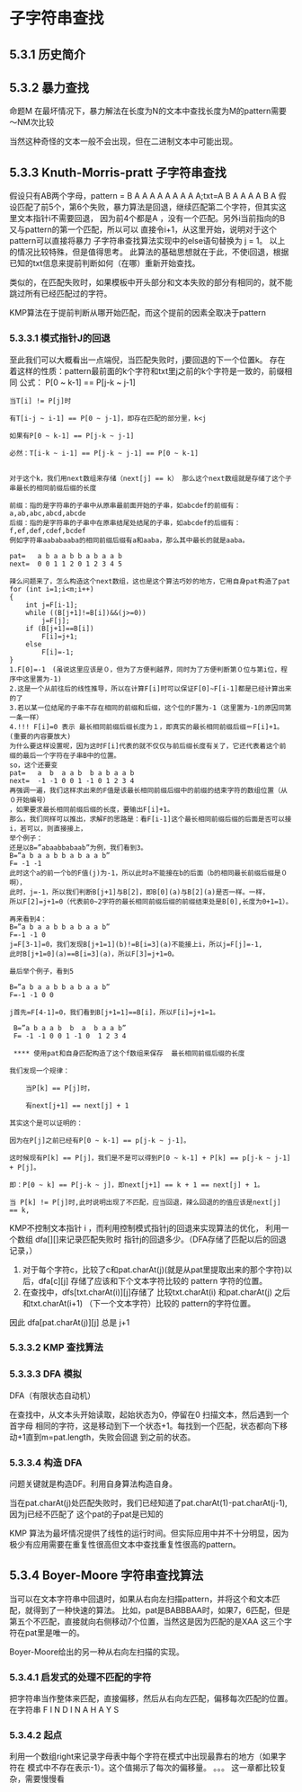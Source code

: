 # 子字符串查找
## 5.3.1 历史简介
## 5.3.2 暴力查找
命题M 在最坏情况下，暴力解法在长度为N的文本中查找长度为M的pattern需要 ～NM次比较

当然这种奇怪的文本一般不会出现，但在二进制文本中可能出现。
## 5.3.3 Knuth-Morris-pratt 子字符串查找
假设只有AB两个字母，pattern =  B A A A A A A A A A;txt=A B A A A A B A
假设匹配了前5个，第6个失败，暴力算法是回退，继续匹配第二个字符，但其实这里文本指针i不需要回退，
因为前4个都是A ，没有一个匹配。另外i当前指向的B 又与pattern的第一个匹配，所以可以
直接令i+1，从这里开始，说明对于这个pattern可以直接将暴力
子字符串查找算法实现中的else语句替换为 j = 1。 以上的情况比较特殊，但是值得思考。
此算法的基础思想就在于此，不使i回退，根据已知的txt信息来提前判断如何（在哪）重新开始查找。

类似的，在匹配失败时，如果模板中开头部分和文本失败的部分有相同的，就不能跳过所有已经匹配过的字符。

KMP算法在于提前判断从哪开始匹配，而这个提前的因素全取决于pattern

### 5.3.3.1 模式指针J的回退
至此我们可以大概看出一点端倪，当匹配失败时，j要回退的下一个位置k。
存在着这样的性质：pattern最前面的k个字符和txt里j之前的k个字符是一致的，前缀相同
公式： P[0 ~ k-1] == P[j-k ~ j-1]
    
    当T[i] != P[j]时

    有T[i-j ~ i-1] == P[0 ~ j-1]，即存在匹配的部分里，k<j

    如果有P[0 ~ k-1] == P[j-k ~ j-1]

    必然：T[i-k ~ i-1] == P[j-k ~ j-1] == P[0 ~ k-1]
    
    
    对于这个k，我们用next数组来存储（next[j] == k） 那么这个next数组就是存储了这个子串最长的相同前缀后缀的长度
    
    前缀：指的是字符串的子串中从原串最前面开始的子串，如abcdef的前缀有：a,ab,abc,abcd,abcde
    后缀：指的是字符串的子串中在原串结尾处结尾的子串，如abcdef的后缀有：f,ef,def,cdef,bcdef
    例如字符串aababaaba的相同前缀后缀有a和aaba，那么其中最长的就是aaba。
    
    pat=   a b a a b b a b a a b
    next=  0 0 1 1 2 0 1 2 3 4 5
    
    辣么问题来了，怎么构造这个next数组，这也是这个算法巧妙的地方，它用自身pat构造了pat
    for (int i=1;i<m;i++)
    {
        int j=F[i-1];
        while ((B[j+1]!=B[i])&&(j>=0))
            j=F[j];
        if (B[j+1]==B[i])
            F[i]=j+1;
        else
            F[i]=-1;
    }
    1.F[0]=-1　(虽说这里应该是０，但为了方便判越界，同时为了方便判断第０位与第i位，程序中这里置为-1)
    2.这是一个从前往后的线性推导，所以在计算F[i]时可以保证F[0]~F[i-1]都是已经计算出来的了
    3.若以某一位结尾的子串不存在相同的前缀和后缀，这个位的F置为-1（这里置为-1的原因同第一条一样）
    4.!!! F[i]=0 表示 最长相同前缀后缀长度为１，即真实的最长相同前缀后缀＝F[i]+1。(重要的内容要放大) 
    为什么要这样设置呢，因为这时F[i]代表的就不仅仅与前后缀长度有关了，它还代表着这个前缀的最后一个字符在子串B中的位置。
    so，这个还要变
    pat=   a  b  a a b  b a b a a b
    next=  -1 -1 0 0 1 -1 0 1 2 3 4
    再强调一遍，我们这样求出来的F值是该最长相同前缀后缀中的前缀的结束字符的数组位置（从０开始编号）
    ，如果要求最长相同前缀后缀的长度，要输出F[i]+1。
    那么，我们同样可以推出，求解F的思路是：看F[i-1]这个最长相同前缀后缀的后面是否可以接i，若可以，则直接接上，
    举个例子：
    还是以B=”abaabbabaab”为例，我们看到3。
    B=”a b a a b b a b a a b”
    F= -1 -1
    此时这个a的前一个b的F值(j)为-1，所以此时a不能接在b的后面（b的相同最长前缀后缀是０啊），
    此时，j=-1，所以我们判断B[j+1]与B[2]，即B[0](a)与B[2](a)是否一样。一样，
    所以F[2]=j+1=0（代表前0~2字符的最长相同前缀后缀的前缀结束处是B[0],长度为0+1=1）。
    
    再来看到4：
    B=”a b a a b b a b a a b”
    F=-1 -1 0
    j=F[3-1]=0，我们发现B[j+1=1](b)!=B[i=3](a)不能接上i，所以j=F[j]=-1,
    此时B[j+1=0](a)==B[i=3](a)，所以F[3]=j+1=0。
    
    最后举个例子，看到5
    
    B=”a b a a b b a b a a b”
    F=-1 -1 0 0 
    
    j首先=F[4-1]=0，我们看到B[j+1=1]==B[i]，所以F[i]=j+1=1。
    
     B=”a b a a b  b  a  b a a b”
     F= -1 -1 0 0 1 -1 0  1 2 3 4
     
     **** 使用pat和自身匹配构造了这个f数组来保存  最长相同前缀后缀的长度
        
    我们发现一个规律：
    
        当P[k] == P[j]时，
        
        有next[j+1] == next[j] + 1
    
    其实这个是可以证明的：
    
    因为在P[j]之前已经有P[0 ~ k-1] == p[j-k ~ j-1]。
    
    这时候现有P[k] == P[j]，我们是不是可以得到P[0 ~ k-1] + P[k] == p[j-k ~ j-1] + P[j]。
    
    即：P[0 ~ k] == P[j-k ~ j]，即next[j+1] == k + 1 == next[j] + 1。
    
    当 P[k] != P[j]时,此时说明出现了不匹配，应当回退，辣么回退的的值应该是next[j] == k,
     
    
    


KMP不控制文本指针 i ，而利用控制模式指针j的回退来实现算法的优化，
利用一个数组 dfa[][]来记录匹配失败时 指针j的回退多少。（DFA存储了匹配以后的回退记录，）
1. 对于每个字符c，比较了c和pat.charAt(j)(就是从pat里提取出来的那个字符)以后，dfa[c][j]
存储了应该和下个文本字符比较的 pattern 字符的位置。
2. 在查找中，dfs[txt.charAt(i)][j]存储了 比较txt.charAt(i) 和pat.charAt(j)
之后和txt.charAt(i+1) （下一个文本字符）比较的 pattern的字符位置。

因此 dfa[pat.charAt(j)][j] 总是 j+1

### 5.3.3.2 KMP 查找算法
### 5.3.3.3 DFA 模拟
DFA（有限状态自动机）

在查找中，从文本头开始读取，起始状态为0，停留在0 扫描文本，然后遇到一个首字母
相同的字符，这是移动到下一个状态+1。每找到一个匹配，状态都向下移动+1直到m=pat.length，失败会回退
到之前的状态。

### 5.3.3.4 构造 DFA
问题关键就是构造DF。利用自身算法构造自身。

当在pat.charAt(j)处匹配失败时，我们已经知道了pat.charAt(1)-pat.charAt(j-1),因为j已经不匹配了
这个pat的子pat是已知的

KMP 算法为最坏情况提供了线性的运行时间。但实际应用中并不十分明显，因为
极少有应用需要在重复性很高但文本中查找重复性很高的pattern。

## 5.3.4 Boyer-Moore 字符串查找算法
当可以在文本字符串中回退时，如果从右向左扫描pattern，并将这个和文本匹配，就得到了一种快速的算法。
比如，pat是BABBBAA时，如果7，6匹配，但是第五个不匹配，直接就向右侧移动7个位置，当然这是因为匹配的是XAA
这三个字符在pat里是唯一的。

Boyer-Moore给出的另一种从右向左扫描的实现。

### 5.3.4.1 启发式的处理不匹配的字符
把字符串当作整体来匹配，直接偏移，然后从右向左匹配，偏移每次匹配的位置。
在字符串 F I N D I N A H A Y S  
### 5.3.4.2 起点
利用一个数组right来记录字母表中每个字符在模式中出现最靠右的地方（如果字符在
模式中不存在表示-1）。这个值揭示了每次的偏移量。
。。。 这一章都比较复杂，需要慢慢看